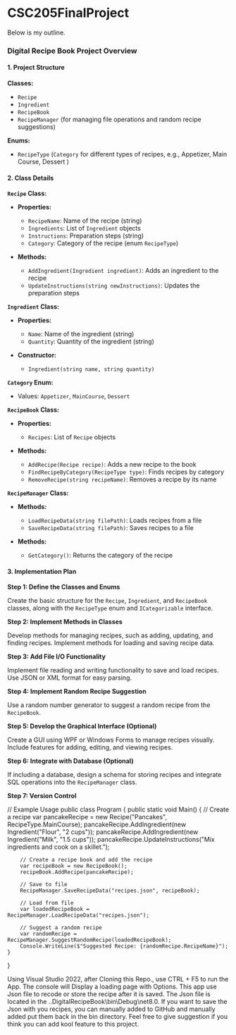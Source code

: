 # CSC205FinalProject

Below is my outline.

### **Digital Recipe Book Project Overview**

#### **1. Project Structure**

**Classes:**
- `Recipe`
- `Ingredient`
- `RecipeBook`
- `RecipeManager` (for managing file operations and random recipe suggestions)

**Enums:**
- `RecipeType` (`Category` for different types of recipes, e.g., Appetizer, Main Course, Dessert ) 

#### **2. Class Details**

**`Recipe` Class:**
- **Properties:**
  - `RecipeName`: Name of the recipe (string)
  - `Ingredients`: List of `Ingredient` objects
  - `Instructions`: Preparation steps (string)
  - `Category`: Category of the recipe (enum `RecipeType`)

- **Methods:**
  - `AddIngredient(Ingredient ingredient)`: Adds an ingredient to the recipe
  - `UpdateInstructions(string newInstructions)`: Updates the preparation steps

**`Ingredient` Class:**
- **Properties:**
  - `Name`: Name of the ingredient (string)
  - `Quantity`: Quantity of the ingredient (string)

- **Constructor:**
  - `Ingredient(string name, string quantity)`

**`Category` Enum:**
- Values: `Appetizer`, `MainCourse`, `Dessert`

**`RecipeBook` Class:**
- **Properties:**
  - `Recipes`: List of `Recipe` objects

- **Methods:**
  - `AddRecipe(Recipe recipe)`: Adds a new recipe to the book
  - `FindRecipeByCategory(RecipeType type)`: Finds recipes by category
  - `RemoveRecipe(string recipeName)`: Removes a recipe by its name

**`RecipeManager` Class:**
- **Methods:**
  - `LoadRecipeData(string filePath)`: Loads recipes from a file
  - `SaveRecipeData(string filePath)`: Saves recipes to a file

- **Methods:**
  - `GetCategory()`: Returns the category of the recipe

#### **3. Implementation Plan**

**Step 1: Define the Classes and Enums**

Create the basic structure for the `Recipe`, `Ingredient`, and `RecipeBook` classes, along with the `RecipeType` enum and `ICategorizable` interface.

**Step 2: Implement Methods in Classes**

Develop methods for managing recipes, such as adding, updating, and finding recipes. Implement methods for loading and saving recipe data.

**Step 3: Add File I/O Functionality**

Implement file reading and writing functionality to save and load recipes. Use JSON or XML format for easy parsing.

**Step 4: Implement Random Recipe Suggestion**

Use a random number generator to suggest a random recipe from the `RecipeBook`.

**Step 5: Develop the Graphical Interface (Optional)**

Create a GUI using WPF or Windows Forms to manage recipes visually. Include features for adding, editing, and viewing recipes.

**Step 6: Integrate with Database (Optional)**

If including a database, design a schema for storing recipes and integrate SQL operations into the `RecipeManager` class.

**Step 7: Version Control**

// Example Usage
public class Program
{
    public static void Main()
    {
        // Create a recipe
        var pancakeRecipe = new Recipe("Pancakes", RecipeType.MainCourse);
        pancakeRecipe.AddIngredient(new Ingredient("Flour", "2 cups"));
        pancakeRecipe.AddIngredient(new Ingredient("Milk", "1.5 cups"));
        pancakeRecipe.UpdateInstructions("Mix ingredients and cook on a skillet.");

        // Create a recipe book and add the recipe
        var recipeBook = new RecipeBook();
        recipeBook.AddRecipe(pancakeRecipe);

        // Save to file
        RecipeManager.SaveRecipeData("recipes.json", recipeBook);

        // Load from file
        var loadedRecipeBook = RecipeManager.LoadRecipeData("recipes.json");

        // Suggest a random recipe
        var randomRecipe = RecipeManager.SuggestRandomRecipe(loadedRecipeBook);
        Console.WriteLine($"Suggested Recipe: {randomRecipe.RecipeName}");
    }
}

Using Visual Studio 2022, after Cloning this Repo., use CTRL + F5 to run the App.
The console will Display a loading page with Options. This app use Json file to recode or store the recipe after it is saved. The Json file is located in the ..DigitalRecipeBook\bin\Debug\net8.0\. If you want to save the Json with you recipes, you can manually added to GitHub and manually added put them back in the bin directory. Feel free to give suggestion if you think you can add kool feature to this project.
